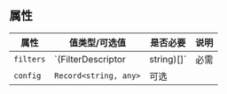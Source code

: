 ## 属性

| 属性 | 值类型/可选值 | 是否必要 | 说明 |
| --- | --- | --- | --- |
| `filters` | `(FilterDescriptor | string)[]` | 必需 | [过滤器描述器](/descriptors/filter-descriptor)或过滤器名列表 |
| `config` | `Record<string, any>` | 可选 |  |
